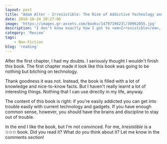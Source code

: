 ```yaml
---
layout: post
title: "Adam Alter - Irresistible: The Rise of Addictive Technology and the Business of Keeping Us Hooked"
date: 2018-10-24 20:27:06
image: 'https://images.gr-assets.com/books/1479719623l/30962055.jpg'
description: "I don't know exactly how I got to <em>Irresistible</em>, but I added it in January on my to-read list. Now it is October and hooray, I read it!"
category: 'Review'
tags:
    - Non-Fiction
blog: 'reading'
---
```

After the first chapter, I had my doubts. I seriously thought I wouldn't finish this book. The first chapter made it look like this book was going to be nothing but bitching on technology.

Thank goodness it was not. Instead, the book is filled with a lot of knowledge and nice-to-know facts. But I haven't really learnt a lot of interesting things. Nothing that I can use directly in my life, anyway.

The content of this book is right: if you're easily addicted you can get into trouble easily with current technology and gadgets. If you have enough common sense, however, you should have the brains and discipline to stay out of trouble.

In the end I like the book, but I'm not convinced. For me, <em>Irresistible</em> is a ✩✩✩ book. Did you read it? What do you think about it? Let me know in the comments section! 